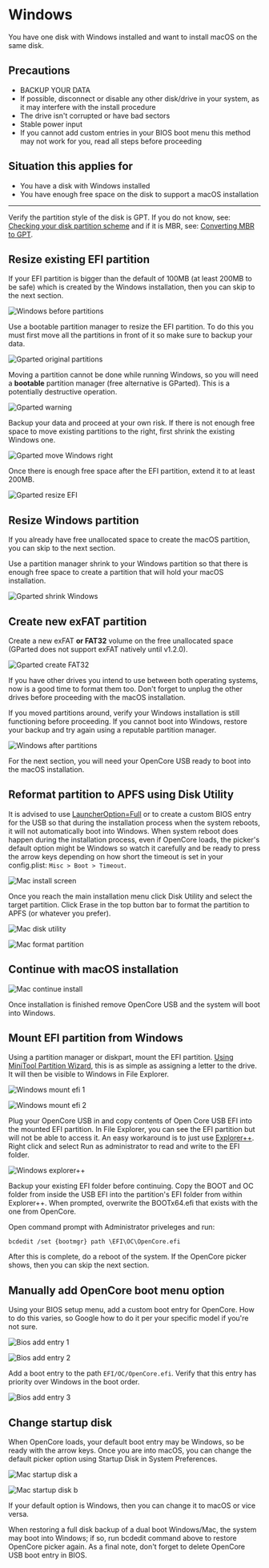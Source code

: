 # Windows

You have one disk with Windows installed and want to install macOS on the same disk.

## Precautions

- BACKUP YOUR DATA
- If possible, disconnect or disable any other disk/drive in your system, as it may interfere with the install procedure
- The drive isn't corrupted or have bad sectors
- Stable power input
- If you cannot add custom entries in your BIOS boot menu this method may not work for you, read all steps before proceeding

## Situation this applies for

- You have a disk with Windows installed
- You have enough free space on the disk to support a macOS installation

---

Verify the partition style of the disk is GPT. If you do not know, see: [Checking your disk partition scheme](https://dortania.github.io/OpenCore-Multiboot/exist/data.html#checking-your-disk-partitioning-scheme) and if it is MBR, see: [Converting MBR to GPT](https://dortania.github.io/OpenCore-Multiboot/exist/data.html#converting-mbr-to-gpt).

## Resize existing EFI partition

If your EFI partition is bigger than the default of 100MB (at least 200MB to be safe) which is created by the Windows installation, then you can skip to the next section.

![Windows before partitions](../images/ex-os/before_windows_disk_mgmt.png)

Use a bootable partition manager to resize the EFI partition. To do this you must first move all the partitions in front of it so make sure to backup your data. 

![Gparted original partitions](../images/ex-os/before_gparted.png)

Moving a partition cannot be done while running Windows, so you will need a **bootable** partition manager (free alternative is GParted). This is a potentially destructive operation. 

![Gparted warning](../images/ex-os/move_partition_warning_gparted.png)

Backup your data and proceed at your own risk. If there is not enough free space to move existing partitions to the right, first shrink the existing Windows one. 

![Gparted move Windows right](../images/ex-os/move_windows_right_gparted.png)

Once there is enough free space after the EFI partition, extend it to at least 200MB. 

![Gparted resize EFI](../images/ex-os/resize_efi_gparted.png)

## Resize Windows partition 

If you already have free unallocated space to create the macOS partition, you can skip to the next section. 

Use a partition manager shrink to your Windows partition so that there is enough free space to create a partition that will hold your macOS installation. 

![Gparted shrink Windows](../images/ex-os/shrink_windows_gparted.png)

## Create new exFAT partition

Create a new exFAT **or FAT32** volume on the free unallocated space (GParted does not support exFAT natively until v1.2.0). 

![Gparted create FAT32](../images/ex-os/create_fat32_gparted.png)

If you have other drives you intend to use between both operating systems, now is a good time to format them too. Don't forget to unplug the other drives before proceeding with the macOS installation. 

If you moved partitions around, verify your Windows installation is still functioning before proceeding. If you cannot boot into Windows, restore your backup and try again using a reputable partition manager.

![Windows after partitions](../images/ex-os/after_windows_disk_mgmt.png)

For the next section, you will need your OpenCore USB ready to boot into the macOS installation. 

## Reformat partition to APFS using Disk Utility

It is advised to use [LauncherOption=Full](https://dortania.github.io/OpenCore-Post-Install/multiboot/bootstrap.html) or to create a custom BIOS entry for the USB so that during the installation process when the system reboots, it will not automatically boot into Windows. When system reboot does happen during the installation process, even if OpenCore loads, the picker's default option might be Windows so watch it carefully and be ready to press the arrow keys depending on how short the timeout is set in your config.plist: `Misc > Boot > Timeout`.

![Mac install screen](../images/ex-os/mac_disk_util.png)

Once you reach the main installation menu click Disk Utility and select the target partition. Click Erase in the top button bar to format the partition to APFS (or whatever you prefer).

![Mac disk utility](../images/ex-os/mac_erase_button.png)

![Mac format partition](../images/ex-os/mac_erase_partition.png)

## Continue with macOS installation

![Mac continue install](../images/ex-os/mac_install.png)

Once installation is finished remove OpenCore USB and the system will boot into Windows.

## Mount EFI partition from Windows

Using a partition manager or diskpart, mount the EFI partition. [Using MiniTool Partition Wizard](https://www.partitionwizard.com/free-partition-manager.html), this is as simple as assigning a letter to the drive. It will then be visible to Windows in File Explorer.

![Windows mount efi 1](../images/ex-os/mount_efi_windows_a.png)

![Windows mount efi 2](../images/ex-os/mount_efi_windows_b.png)

Plug your OpenCore USB in and copy contents of Open Core USB EFI into the mounted EFI partition. In File Explorer, you can see the EFI partition but will not be able to access it. An easy workaround is to just use [Explorer++](https://explorerplusplus.com/download). Right click and select Run as administrator to read and write to the EFI folder.

![Windows explorer++](../images/ex-os/explorer++_windows.png)

Backup your existing EFI folder before continuing. Copy the BOOT and OC folder from inside the USB EFI into the partition's EFI folder from within Explorer++. When prompted, overwrite the BOOTx64.efi that exists with the one from OpenCore.

Open command prompt with Administrator priveleges and run:

```
bcdedit /set {bootmgr} path \EFI\OC\OpenCore.efi 
```

After this is complete, do a reboot of the system.  If the OpenCore picker shows, then you can skip the next section.

## Manually add OpenCore boot menu option

Using your BIOS setup menu, add a custom boot entry for OpenCore. How to do this varies, so Google how to do it per your specific model if you're not sure.

![Bios add entry 1](../images/ex-os/bios_add_entry_a.png)

![Bios add entry 2](../images/ex-os/bios_add_entry_b.png)

Add a boot entry to the path `EFI/OC/OpenCore.efi`. Verify that this entry has priority over Windows in the boot order.

![Bios add entry 3](../images/ex-os/bios_add_entry_c.png)

## Change startup disk

When OpenCore loads, your default boot entry may be Windows, so be ready with the arrow keys. Once you are into macOS, you can change the default picker option using Startup Disk in System Preferences.

![Mac startup disk a](../images/ex-os/startup_disk_mac.png)

![Mac startup disk b](../images/ex-os/startup_disk_selection_mac.png)

If your default option is Windows, then you can change it to macOS or vice versa. 

When restoring a full disk backup of a dual boot Windows/Mac, the system may boot into Windows; if so, run bcdedit command above to restore OpenCore picker again. As a final note, don't forget to delete OpenCore USB boot entry in BIOS.